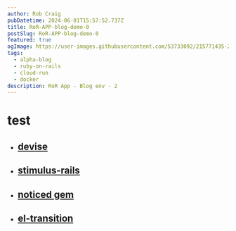 ```yaml
---
author: Rob Craig
pubDatetime: 2024-06-01T15:57:52.737Z
title: RoR-APP-blog-demo-0
postSlug: RoR-APP-blog-demo-0
featured: true
ogImage: https://user-images.githubusercontent.com/53733092/215771435-25408246-2309-4f8b-a781-1f3d93bdf0ec.png
tags:
  - alpha-blog
  - ruby-on-rails
  - cloud-run
  - docker
description: RoR App - Blog env - 2
---
```


# test

- ## [devise](https://github.com/heartcombo/devise)
- ## [stimulus-rails](https://github.com/hotwired/stimulus-railss)
- ## [noticed gem](https://github.com/excid3/noticed)
- ## [el-transition](https://www.npmjs.com/package/el-transition)
<!--

## <a href="https://robertlockhart.com/" target="_blank">alpha blog</a>

- ### overview

  - Multi-user blog environment.

- ### link

  - <a href="https://robertlockhart.com/" target="_blank">alpha blog</a>

- ### login

  - Login available on request...

- ### Bloggers

  - List all Bloggers registerd with the site (including 'Admin')
  - All Users visible including their Articles

- ### Articles

  - create New Articles for current user
  - 'View Articles'
    - List ALL articles for ALL users
  - category
    - choose from list of categories
    - new categories create under 'Catogories' menu

- ### Categories

  - 'Create New Category'
    - ONLY Available to Admin user
    - does what it says on the tin
  - 'View Categories': lists all available categories for selection with Articles
  - All Categories available to All Users

- ### Profile(s)
  - List ALL Users -->

